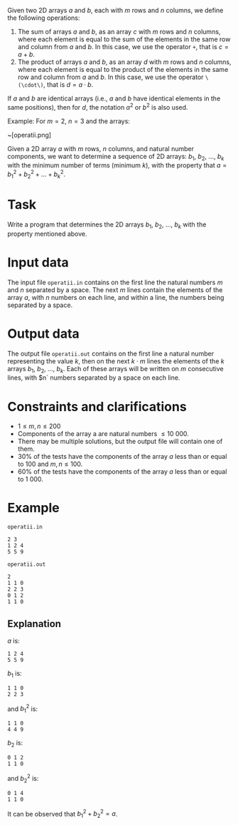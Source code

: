Given two 2D arrays $a$ and $b$, each with $m$ rows and $n$ columns, we define the following operations:

1. The sum of arrays $a$ and $b$, as an array $c$ with $m$ rows and $n$ columns, where each element is equal to the sum of the elements in the same row and column from $a$ and $b$. In this case, we use the operator `+`, that is $c = a + b$.
2. The product of arrays $a$ and $b$, as an array $d$ with $m$ rows and $n$ columns, where each element is equal to the product of the elements in the same row and column from $a$ and $b$. In this case, we use the operator `\(\cdot\)`, that is $d = a \cdot b$.

If $a$ and $b$ are identical arrays (i.e., $a$ and $b$ have identical elements in the same positions), then for $d$, the notation $a^2$ or $b^2$ is also used.

Example:
For $m = 2$, $n = 3$ and the arrays:

~[operatii.png]

Given a 2D array $a$ with $m$ rows, $n$ columns, and natural number components, we want to determine a sequence of 2D arrays: $b_1$, $b_2$, $\dots$, $b_k$ with the minimum number of terms (minimum $k$), with the property that $a = b_1^2 + b_2^2 + \dots + b_k^2$.

# Task

Write a program that determines the 2D arrays $b_1$, $b_2$, $\dots$, $b_k$ with the property mentioned above.

# Input data

The input file `operatii.in` contains on the first line the natural numbers $m$ and $n$ separated by a space. The next $m$ lines contain the elements of the array $a$, with $n$ numbers on each line, and within a line, the numbers being separated by a space.

# Output data

The output file `operatii.out` contains on the first line a natural number representing the value $k$, then on the next $k \cdot m$ lines the elements of the $k$ arrays $b_1$, $b_2$, $\dots$, $b_k$. Each of these arrays will be written on $m$ consecutive lines, with $n` numbers separated by a space on each line.

# Constraints and clarifications

* $1 \leq m, n \leq 200$
* Components of the array a are natural numbers $\leq 10\ 000$.
* There may be multiple solutions, but the output file will contain one of them.
* $30\%$ of the tests have the components of the array $a$ less than or equal to $100$ and $m, n \leq 100$.
* $60\%$ of the tests have the components of the array $a$ less than or equal to $1\ 000$.

# Example

`operatii.in`
```
2 3
1 2 4
5 5 9
```

`operatii.out`
```
2
1 1 0
2 2 3
0 1 2
1 1 0
```

## Explanation

$a$ is: 

```
1 2 4
5 5 9
```

$b_1$ is: 

```
1 1 0
2 2 3
``` 

and $b_1^2$ is: 

```
1 1 0
4 4 9
```

$b_2$ is: 
```
0 1 2 
1 1 0
```
and $b_2^2$ is: 

```
0 1 4
1 1 0
```

It can be observed that $b_1^2 + b_2^2 = a$.